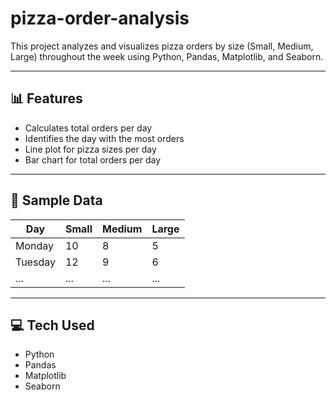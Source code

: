 # pizza-order-analysis


This project analyzes and visualizes pizza orders by size (Small, Medium, Large) throughout the week using Python, Pandas, Matplotlib, and Seaborn.

---

## 📊 Features

- Calculates total orders per day
- Identifies the day with the most orders
- Line plot for pizza sizes per day
- Bar chart for total orders per day

---

## 📄 Sample Data

| Day       | Small | Medium | Large |
|-----------|--------|--------|--------|
| Monday    | 10     | 8      | 5      |
| Tuesday   | 12     | 9      | 6      |
| ...       | ...    | ...    | ...    |

---

## 💻 Tech Used

- Python
- Pandas
- Matplotlib
- Seaborn




